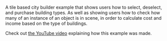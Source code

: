 A tile based city builder example that shows users how to select, deselect, and purchase building types. As well as showing users how to check how many of an instance of an object is in scene, in order to calculate cost and income based on the type of buildings.

Check out [the YouTube video](https://youtu.be/It0-QxpQtII) explaining how this example was made.
